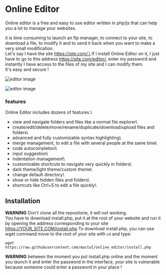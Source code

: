# Online Editor

Online editor is a free and easy to use editor written in php/js that can help you a lot to manage your websites.

it is time consuming to launch an ftp manager, to connect to your site, to download a file, to modify it and to send it back when you want to make a very small modification.\
Let's say I have the site https://site.com/.\
If I install Online Editor on it, I just have to go to this address https://site.com/editor/, enter my password and instantly I have access to the files of my site and I can modify them.\
It's easy and secure !

![editor image](https://cdn.discordapp.com/attachments/750339759716565092/832024821310947348/editor1.png)

![editor image](https://cdn.discordapp.com/attachments/750339759716565092/832024809499131915/editor2.png)

### features

Online Editor includes dozens of features.\
- view and navigate folders and files like a normal file explorer\
- create/edit/delete/move/rename/duplicate/download/upload files and folders\
- advanced and fully customizable syntax highlighting\
- merge management, to edit a file with several people at the same time\
- code autocompletion\
- input suggestion\
- indentation management\
- customizable shortcuts to navigate very quickly in folders\
- dark theme/light theme/custom theme\
- change default directory\
- show or hide hidden files and folders\
- shortcuts like Ctrl+S to edit a file quickly\

## Installation

**__WARNING__** Don't clone all the repositorie, it will not working.\
You have to download install.php, put it at the root of your website and run it by opening the address corresponding to your site https://YOUR_SITE.COM/install.php
To download install.php, you can use wget command
move to the root of your site with `cd` and type:
```
wget https://raw.githubusercontent.com/mactul/online_editor/install.php
```

**__WARNING__** between the moment you put install.php online and the moment you launch it and enter the password in the interface, your site is vulnerable because someone could enter a password in your place !